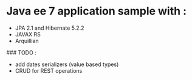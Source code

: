 # Java ee 7 application sample with :  

   * JPA 2.1 and Hibernate 5.2.2
   * JAVAX RS
   * Arquillian 
   
   
### TODO : 
    
   * add dates serializers (value based types) 
   * CRUD for REST operations